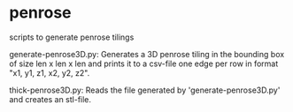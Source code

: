 # penrose
scripts to generate penrose tilings

generate-penrose3D.py: Generates a 3D penrose tiling in the bounding box of size len x len x len and prints it to a csv-file
                       one edge per row in format "x1, y1, z1, x2, y2, z2".
                       
thick-penrose3D.py:    Reads the file generated by 'generate-penrose3D.py' and creates an stl-file.

